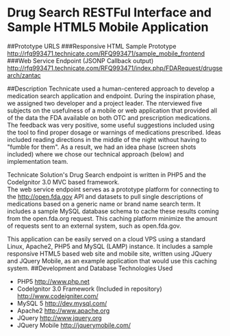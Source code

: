# Drug Search RESTFul Interface and Sample HTML5 Mobile Application
##Prototype URLS
###Responsive HTML Sample Prototype
http://rfq993471.technicate.com/RFQ993471/sample_mobile_frontend
###Web Service Endpoint (JSONP Callback output)
http://rfq993471.technicate.com/RFQ993471/index.php/FDARequest/drugsearch/zantac

##Description
Technicate used a human-centered approach to develop a medication search application and endpoint.  During the inspiration phase, we assigned two developer and a project leader.  The nterviewed five subjects on the usefulness of a mobile or web application that provided all of the data the FDA available on both OTC and prescription medications.  The feedback was very positive, some useful suggestions included using the tool to find proper dosage or warnings of medications prescribed.  Ideas included reading directions in the middle of the night without having to "fumble for them".  As a result, we had an idea phase (screen shots included) where we chose our technical approach (below) and implementation team.

Technicate Solution's Drug Search endpoint is written in PHP5 and the CodeIgnitor 3.0 MVC based framework.  
The web service endpoint serves as a prototype platform for connecting to the http://open.fda.gov API and datasets to pull single descriptions of medications based on a generic name or brand name search term.  It includes a sample MySQL database schema to cache these results coming from the open.fda.org request.  This caching platform minimize the amount of requests sent to an external system, such as open.fda.gov.  

This application can be easily served on a cloud VPS using a standard Linux, Apache2, PHP5 and MySQL (LAMP) instance.  It includes a sample responsive HTML5 based web site and mobile site, written using JQuery and JQuery Mobile, as an example application that would use this caching system. 
##Development and Database Technologies Used
- PHP5 http://www.php.net
- CodeIgnitor 3.0 Framework (Included in repository) http://www.codeigniter.com/
- MySQL 5 http://dev.mysql.com/
- Apache2 http://www.apache.org
- JQuery http://www.jquery.org
- JQuery Mobile http://jquerymobile.com/



